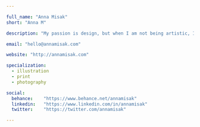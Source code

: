 ```yaml
---

full_name: "Anna Misak"
short: "Anna M"

description: "My passion is design, but when I am not being artistic, I tend to get lost in books I have a hard time putting down."

email: "hello@annamisak.com"

website: "http://annamisak.com"

specialization:
  - illustration
  - print
  - photography

social:
  behance:    "https://www.behance.net/annamisak"
  linkedin:   "https://www.linkedin.com/in/annamisak"
  twitter:    "https://twitter.com/annamisak"

---
```

